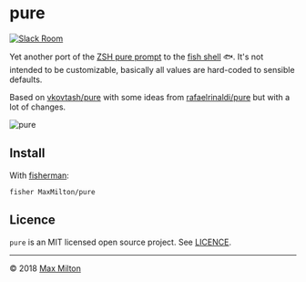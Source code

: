 # pure

[![Slack Room](https://fisherman-wharf.herokuapp.com/badge.svg)](https://fisherman-wharf.herokuapp.com)

Yet another port of the [ZSH pure prompt](https://github.com/sindresorhus/pure) to the [fish shell](https://github.com/fish-shell/fish-shell) 🐟. It's not intended to be customizable, basically all values are hard-coded to sensible defaults.

Based on [vkovtash/pure](https://github.com/vkovtash/pure) with some ideas from [rafaelrinaldi/pure](https://github.com/rafaelrinaldi/pure) but with a lot of changes.

![pure](https://cloud.githubusercontent.com/assets/8317250/13661599/777665a2-e6d7-11e5-9078-eae115fa140a.png)

## Install

With [fisherman](https://github.com/fisherman/fisherman):

```fish
fisher MaxMilton/pure
```

## Licence

`pure` is an MIT licensed open source project. See [LICENCE](https://github.com/MaxMilton/pure/blob/master/LICENCE).

-----

© 2018 [Max Milton](https://maxmilton.com)
